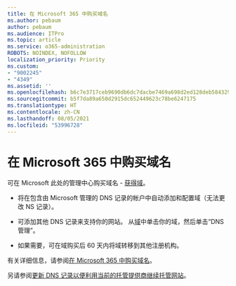 ```yaml
---
title: 在 Microsoft 365 中购买域名
ms.author: pebaum
author: pebaum
ms.audience: ITPro
ms.topic: article
ms.service: o365-administration
ROBOTS: NOINDEX, NOFOLLOW
localization_priority: Priority
ms.custom:
- "9002245"
- "4349"
ms.assetid: ''
ms.openlocfilehash: b6c7e3717ceb9690db6dc7dacbe7469a698d2ed128deb5843291687814ba302e
ms.sourcegitcommit: b5f7da89a650d2915dc652449623c78be6247175
ms.translationtype: HT
ms.contentlocale: zh-CN
ms.lasthandoff: 08/05/2021
ms.locfileid: "53996728"
---
```

# <a name="buy-a-domain-name-in-microsoft-365"></a>在 Microsoft 365 中购买域名

可在 Microsoft 此处的管理中心购买域名 - [获得域](https://admin.microsoft.com/Domains/Buy)。

- 将在包含由 Microsoft 管理的 DNS 记录的帐户中自动添加和配置域（无法更改 NS 记录）。

- 可添加其他 DNS 记录来支持你的网站。  从[域](https://admin.microsoft.com/AdminPortal/Home#/Domains)中单击你的域，然后单击“DNS 管理”。

- 如果需要，可在域购买后 60 天内将域转移到其他注册机构。

有关详细信息，请参阅[在 Microsoft 365 中购买域名](https://docs.microsoft.com/microsoft-365/admin/get-help-with-domains/buy-a-domain-name?view=o365-worldwide)。

另请参阅[更新 DNS 记录以便利用当前的托管提供商继续托管网站](https://docs.microsoft.com/alchemyinsights/update-dns-records-to-keep-your-website-with-your-current-hosting-provider-0)。
